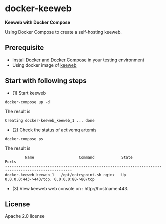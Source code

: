 # docker-keeweb
**Keeweb with Docker Compose** 

Using Docker Compose to create a self-hosting keeweb.

## Prerequisite

+ Install [Docker][1] and [Docker Compose][2] in your testing environment
+ Using docker image of [keeweb][3]

## Start with following steps

+ (1) Start keeweb

```
docker-compose up -d
```

The result is 

```
Creating docker-keeweb_keeweb_1 ... done
```

+ (2) Check the status of activemq artemis

```
docker-compose ps
```

The result is 

```
         Name                    Command            State                    Ports                  
----------------------------------------------------------------------------------------------------
docker-keeweb_keeweb_1   /opt/entrypoint.sh nginx   Up      0.0.0.0:443->443/tcp, 0.0.0.0:80->80/tcp
```

+ (3) View keeweb web console on : http://hostname:443.


[1]: https://www.docker.com
[2]: https://docs.docker.com/compose/
[3]: https://hub.docker.com/r/antelle/keeweb/

## License

Apache 2.0 license
